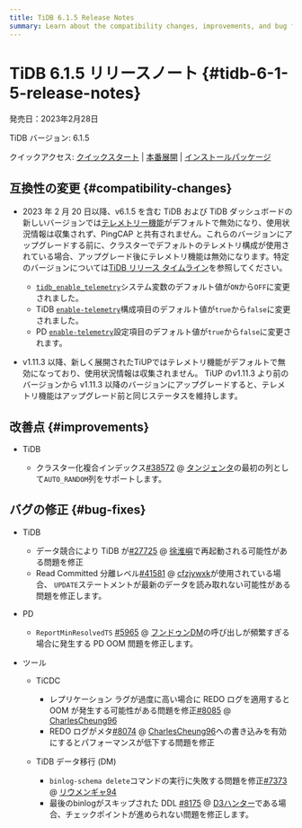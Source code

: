 ```yaml
---
title: TiDB 6.1.5 Release Notes
summary: Learn about the compatibility changes, improvements, and bug fixes in TiDB 6.1.5.
---
```


# TiDB 6.1.5 リリースノート {#tidb-6-1-5-release-notes}

発売日：2023年2月28日

TiDB バージョン: 6.1.5

クイックアクセス: [<a href="https://docs.pingcap.com/tidb/v6.1/quick-start-with-tidb">クイックスタート</a>](https://docs.pingcap.com/tidb/v6.1/quick-start-with-tidb) | [<a href="https://docs.pingcap.com/tidb/v6.1/production-deployment-using-tiup">本番展開</a>](https://docs.pingcap.com/tidb/v6.1/production-deployment-using-tiup) | [<a href="https://www.pingcap.com/download/?version=v6.1.5#version-list">インストールパッケージ</a>](https://www.pingcap.com/download/?version=v6.1.5#version-list)

## 互換性の変更 {#compatibility-changes}

-   2023 年 2 月 20 日以降、v6.1.5 を含む TiDB および TiDB ダッシュボードの新しいバージョンでは[<a href="/telemetry.md">テレメトリー機能</a>](/telemetry.md)がデフォルトで無効になり、使用状況情報は収集されず、PingCAP と共有されません。これらのバージョンにアップグレードする前に、クラスターでデフォルトのテレメトリ構成が使用されている場合、アップグレード後にテレメトリ機能は無効になります。特定のバージョンについては[<a href="/releases/release-timeline.md">TiDB リリース タイムライン</a>](/releases/release-timeline.md)を参照してください。

    -   [<a href="/system-variables.md#tidb_enable_telemetry-new-in-v402">`tidb_enable_telemetry`</a>](/system-variables.md#tidb_enable_telemetry-new-in-v402)システム変数のデフォルト値が`ON`から`OFF`に変更されました。
    -   TiDB [<a href="/tidb-configuration-file.md#enable-telemetry-new-in-v402">`enable-telemetry`</a>](/tidb-configuration-file.md#enable-telemetry-new-in-v402)構成項目のデフォルト値が`true`から`false`に変更されました。
    -   PD [<a href="/pd-configuration-file.md#enable-telemetry">`enable-telemetry`</a>](/pd-configuration-file.md#enable-telemetry)設定項目のデフォルト値が`true`から`false`に変更されます。

-   v1.11.3 以降、新しく展開されたTiUPではテレメトリ機能がデフォルトで無効になっており、使用状況情報は収集されません。 TiUP のv1.11.3 より前のバージョンから v1.11.3 以降のバージョンにアップグレードすると、テレメトリ機能はアップグレード前と同じステータスを維持します。

## 改善点 {#improvements}

-   TiDB

    -   クラスター化複合インデックス[<a href="https://github.com/pingcap/tidb/issues/38572">#38572</a>](https://github.com/pingcap/tidb/issues/38572) @ [<a href="https://github.com/tangenta">タンジェンタ</a>](https://github.com/tangenta)の最初の列として`AUTO_RANDOM`列をサポートします。

## バグの修正 {#bug-fixes}

-   TiDB

    -   データ競合により TiDB が[<a href="https://github.com/pingcap/tidb/issues/27725">#27725</a>](https://github.com/pingcap/tidb/issues/27725) @ [<a href="https://github.com/XuHuaiyu">徐淮嶼</a>](https://github.com/XuHuaiyu)で再起動される可能性がある問題を修正
    -   Read Committed 分離レベル[<a href="https://github.com/pingcap/tidb/issues/41581">#41581</a>](https://github.com/pingcap/tidb/issues/41581) @ [<a href="https://github.com/cfzjywxk">cfzjywxk</a>](https://github.com/cfzjywxk)が使用されている場合、 `UPDATE`ステートメントが最新のデータを読み取れない可能性がある問題を修正します。

<!---->

-   PD

    -   `ReportMinResolvedTS` [<a href="https://github.com/tikv/pd/issues/5965">#5965</a>](https://github.com/tikv/pd/issues/5965) @ [<a href="https://github.com/HunDunDM">フンドゥンDM</a>](https://github.com/HunDunDM)の呼び出しが頻繁すぎる場合に発生する PD OOM 問題を修正します。

<!---->

-   ツール

    -   TiCDC

        -   レプリケーション ラグが過度に高い場合に REDO ログを適用すると OOM が発生する可能性がある問題を修正[<a href="https://github.com/pingcap/tiflow/issues/8085">#8085</a>](https://github.com/pingcap/tiflow/issues/8085) @ [<a href="https://github.com/CharlesCheung96">CharlesCheung96</a>](https://github.com/CharlesCheung96)
        -   REDO ログがメタ[<a href="https://github.com/pingcap/tiflow/issues/8074">#8074</a>](https://github.com/pingcap/tiflow/issues/8074) @ [<a href="https://github.com/CharlesCheung96">CharlesCheung96</a>](https://github.com/CharlesCheung96)への書き込みを有効にするとパフォーマンスが低下する問題を修正

    -   TiDB データ移行 (DM)

        -   `binlog-schema delete`コマンドの実行に失敗する問題を修正[<a href="https://github.com/pingcap/tiflow/issues/7373">#7373</a>](https://github.com/pingcap/tiflow/issues/7373) @ [<a href="https://github.com/liumengya94">リウメンギャ94</a>](https://github.com/liumengya94)
        -   最後のbinlogがスキップされた DDL [<a href="https://github.com/pingcap/tiflow/issues/8175">#8175</a>](https://github.com/pingcap/tiflow/issues/8175) @ [<a href="https://github.com/D3Hunter">D3ハンター</a>](https://github.com/D3Hunter)である場合、チェックポイントが進められない問題を修正します。
